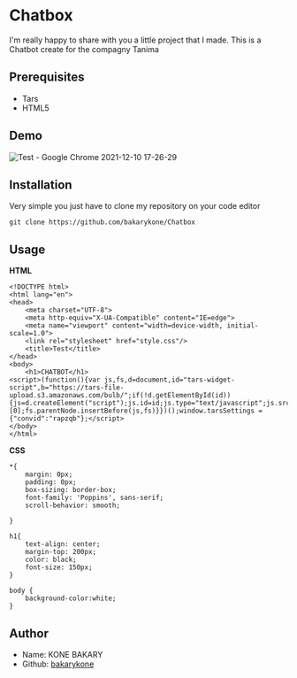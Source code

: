 # Chatbox
I'm really happy to share with you a little project that I made. This is a Chatbot create for the compagny Tanima

## Prerequisites
* Tars
* HTML5

## Demo
![Test - Google Chrome 2021-12-10 17-26-29](https://user-images.githubusercontent.com/70897449/145613547-407778cb-bdfc-4878-b25a-bd622a52e6f4.gif)


## Installation

Very simple you just have to clone my repository on your code editor

```
git clone https://github.com/bakarykone/Chatbox
```

## Usage
**HTML**
```
<!DOCTYPE html>
<html lang="en">
<head>
    <meta charset="UTF-8">
    <meta http-equiv="X-UA-Compatible" content="IE=edge">
    <meta name="viewport" content="width=device-width, initial-scale=1.0">
    <link rel="stylesheet" href="style.css"/>
    <title>Test</title>
</head>
<body>
    <h1>CHATBOT</h1>
<script>(function(){var js,fs,d=document,id="tars-widget-script",b="https://tars-file-upload.s3.amazonaws.com/bulb/";if(!d.getElementById(id)){js=d.createElement("script");js.id=id;js.type="text/javascript";js.src=b+"js/widget.js";fs=d.getElementsByTagName("script")[0];fs.parentNode.insertBefore(js,fs)}})();window.tarsSettings = {"convid":"rapzqb"};</script>
</body>
</html>
```
**CSS**
```
*{
    margin: 0px;
    padding: 0px;
    box-sizing: border-box;
    font-family: 'Poppins', sans-serif;
    scroll-behavior: smooth;
    
}

h1{
    text-align: center;
    margin-top: 200px;
    color: black;
    font-size: 150px;
}

body {
    background-color:white;
}
```
## Author  
* Name: KONE BAKARY
* Github: [bakarykone](https://github.com/bakarykone)
